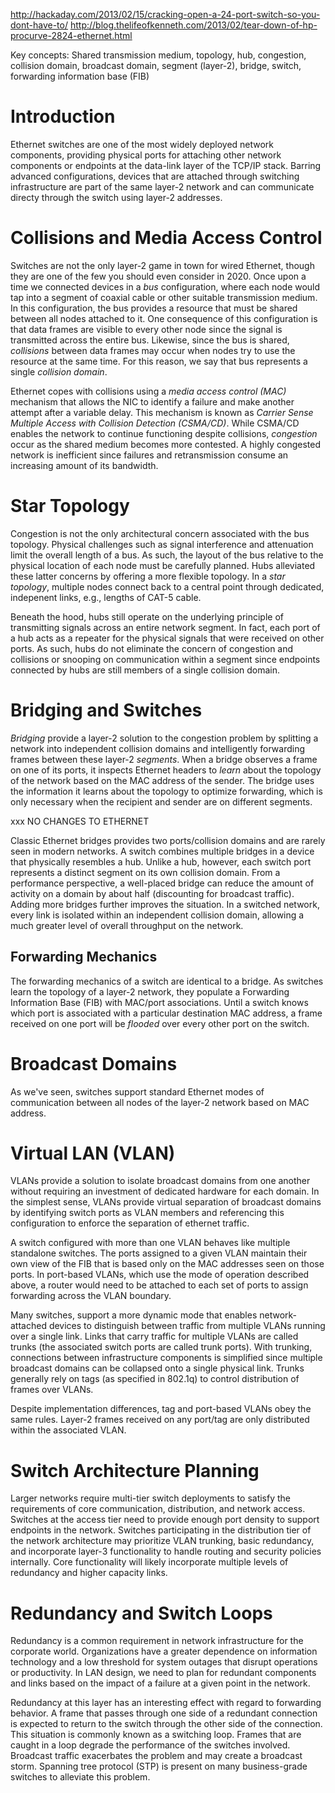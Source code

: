 http://hackaday.com/2013/02/15/cracking-open-a-24-port-switch-so-you-dont-have-to/
http://blog.thelifeofkenneth.com/2013/02/tear-down-of-hp-procurve-2824-ethernet.html

Key concepts: Shared transmission medium, topology, hub, congestion, collision domain, broadcast domain, segment (layer-2), bridge, switch, forwarding information base (FIB)

# Introduction
Ethernet switches are one of the most widely deployed network components, providing physical ports for attaching other network components or endpoints at the data-link layer of the TCP/IP stack. Barring advanced configurations, devices that are attached through switching infrastructure are part of the same layer-2 network and can communicate directy through the switch using layer-2 addresses.

# Collisions and Media Access Control
Switches are not the only layer-2 game in town for wired Ethernet, though they are one of the few you should even consider in 2020. Once upon a time we connected devices in a *bus* configuration, where each node would tap into a segment of coaxial cable or other suitable transmission medium. In this configuration, the bus provides a resource that must be shared between all nodes attached to it. One consequence of this configuration is that data frames are visible to every other node since the signal is transmitted across the entire bus. Likewise, since the bus is shared, *collisions* between data frames may occur when nodes try to use the resource at the same time. For this reason, we say that bus represents a single *collision domain*. 

Ethernet copes with collisions using a *media access control (MAC)* mechanism that allows the NIC to identify a failure and make another attempt after a variable delay. This mechanism is known as *Carrier Sense Multiple Access with Collision Detection (CSMA/CD)*. While CSMA/CD enables the network to continue functioning despite collisions, *congestion* occur as the shared medium becomes more contested. A highly congested network is inefficient since failures and retransmission consume an increasing amount of its bandwidth.

# Star Topology
Congestion is not the only architectural concern associated with the bus topology. Physical challenges such as signal interference and attenuation limit the overall length of a bus. As such, the layout of the bus relative to the physical location of each node must be carefully planned. Hubs alleviated these latter concerns by offering a more flexible topology. In a *star topology*, multiple nodes connect back to a central point through dedicated, indepenent links, e.g., lengths of CAT-5 cable. 

Beneath the hood, hubs still operate on the underlying principle of transmitting signals across an entire network segment. In fact, each port of a hub acts as a repeater for the physical signals that were received on other ports. As such, hubs do not eliminate the concern of congestion and collisions or snooping on communication within a segment since endpoints connected by hubs are still members of a single collision domain. 

# Bridging and Switches
*Bridging* provide a layer-2 solution to the congestion problem by splitting a network into independent collision domains and intelligently forwarding frames between these layer-2 *segments*. When a bridge observes a frame on one of its ports, it inspects Ethernet headers to *learn* about the topology of the network based on the MAC address of the sender. The bridge uses the information it learns about the topology to optimize forwarding, which is only necessary when the recipient and sender are on different segments.

xxx NO CHANGES TO ETHERNET

Classic Ethernet bridges provides two ports/collision domains and are rarely seen in modern networks. A switch combines multiple bridges in a device that physically resembles a hub. Unlike a hub, however, each switch port represents a distinct segment on its own collision domain. From a performance perspective, a well-placed bridge can reduce the amount of activity on a domain by about half (discounting for broadcast traffic). Adding more bridges further improves the situation. In a switched network, every link is isolated within an independent collision domain, allowing a much greater level of overall throughput on the network.

## Forwarding Mechanics
The forwarding mechanics of a switch are identical to a bridge. As switches learn the topology of a layer-2 network, they populate a Forwarding Information Base (FIB) with MAC/port associations. Until a switch knows which port is associated with a particular destination MAC address, a frame received on one port will be *flooded* over every other port on the switch.


[^fib]: FIBs sometimes referred to as a MAC address table or a CAM table. CAM stands for content addressable memory, which is the implementation mechanism used for the FIB on many switches.

# Broadcast Domains
As we've seen, switches support standard Ethernet modes of communication between all nodes of the layer-2 network based on MAC address. 

# Virtual LAN (VLAN)

VLANs provide a solution to isolate broadcast domains from one another without requiring an investment of dedicated hardware for each domain. In the simplest sense, VLANs provide virtual separation of broadcast domains by identifying switch ports as VLAN members and referencing this configuration to enforce the separation of ethernet traffic.

A switch configured with more than one VLAN behaves like multiple standalone switches. The ports assigned to a given VLAN maintain their own view of the FIB that is based only on the MAC addresses seen on those ports. In port-based VLANs, which use the mode of operation described above, a router would need to be attached to each set of ports to assign forwarding across the VLAN boundary.

Many switches, support a more dynamic mode that enables network-attached devices to distinguish between traffic from multiple VLANs running over a single link. Links that carry traffic for multiple VLANs are called trunks (the associated switch ports are called trunk ports). With trunking, connections between infrastructure components is simplified since multiple broadcast domains can be collapsed onto a single physical link. Trunks generally rely on tags (as specified in 802.1q) to control distribution of frames over VLANs. 

Despite implementation differences, tag and port-based VLANs obey the same rules. Layer-2 frames received on any port/tag are only distributed within the associated VLAN.



# Switch Architecture Planning
Larger networks require multi-tier switch deployments to satisfy the requirements of core communication, distribution, and network access. Switches at the access tier need to provide enough port density to support endpoints in the network. Switches participating in the distribution tier of the network architecture may prioritize VLAN trunking, basic redundancy, and incorporate layer-3 functionality to handle routing and security policies internally. Core functionality will likely incorporate multiple levels of redundancy and higher capacity links.

# Redundancy and Switch Loops
Redundancy is a common requirement in network infrastructure for the corporate world. Organizations have a greater dependence on information technology and a low threshold for system outages that disrupt operations or productivity. In LAN design, we need to plan for redundant components and links based on the impact of a failure at a given point in the network.

Redundancy at this layer has an interesting effect with regard to forwarding behavior. A frame that passes through one side of a redundant connection is expected to return to the switch through the other side of the connection. This situation is commonly known as a switching loop. Frames that are caught in a loop degrade the performance of the switches involved. Broadcast traffic exacerbates the problem and may create a broadcast storm. Spanning tree protocol (STP) is present on many business-grade switches to alleviate this problem. 